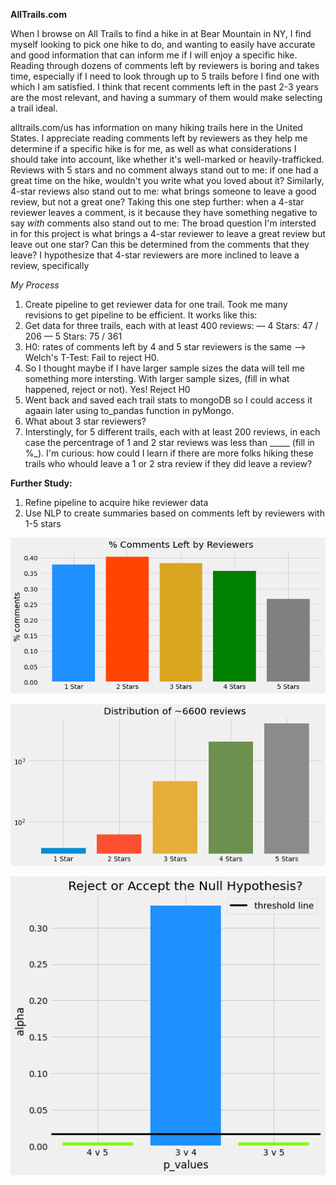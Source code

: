 **AllTrails.com**

When I browse on All Trails to find a hike in at Bear Mountain in NY, I find myself looking to pick one hike to do, and wanting to easily have accurate and good information that can inform me if I will enjoy a specific hike. Reading through dozens of comments left by reviewers is boring and takes time, especially if I need to look through up to 5 trails before I find one with which I am satisfied. I think that recent comments left in the past 2-3 years are the most relevant, and having a summary of them would make selecting a trail ideal.

alltrails.com/us has information on many hiking trails here in the United States. I appreciate reading comments left by reviewers as they help me determine if a specific hike is for me, as well as what considerations I should take into account, like whether it's well-marked or heavily-trafficked. Reviews with 5 stars and no comment always stand out to me: if one had a great time on the hike, wouldn't you write what you loved about it? Similarly, 4-star reviews also stand out to me: what brings someone to leave a good review, but not a great one? Taking this one step further: when a 4-star reviewer leaves a comment, is it because they have something negative to say _with_ comments also stand out to me: The broad question I'm intersted in for this project is what brings a 4-star reviewer to leave a great review but leave out one star? Can this be determined from the comments that they leave? I hypothesize that 4-star reviewers are more inclined to leave a review, specifically 

_My Process_
1. Create pipeline to get reviewer data for one trail. Took me many revisions to get pipeline to be efficient. It works like this:
2. Get data for three trails, each with at least 400 reviews:
    — 4 Stars: 47 / 206
    — 5 Stars: 75 / 361
3. H0: rates of comments left by 4 and 5 star reviewers is the same --> Welch's T-Test: Fail to reject H0.
4. So I thought maybe if I have larger sample sizes the data will tell me something more intersting. With larger sample sizes, (fill in what happened, reject or not). Yes! Reject H0
5. Went back and saved each trail stats to mongoDB so I could access it agaain later using to_pandas function in pyMongo.
6. What about 3 star reviewers?
7. Interstingly, for 5 different trails, each with at least 200 reviews, in each case the percentrage of 1 and 2 star reviews was less than _____ (fill in %_). I'm curious: how could I learn if there are more folks hiking these trails who whould leave a 1 or 2 stra review if they did leave a review?


 

**Further Study:**
1. Refine pipeline to acquire hike reviewer data
2. Use NLP to create summaries based on comments left by reviewers with 1-5 stars

![image](https://github.com/sborodach/all-trails/blob/main/images/percent_comments.png)

![image](https://github.com/sborodach/all-trails/blob/main/images/ratings_distribution.png)

![image](https://github.com/sborodach/all-trails/blob/main/images/reject_or_fail_to.png)
